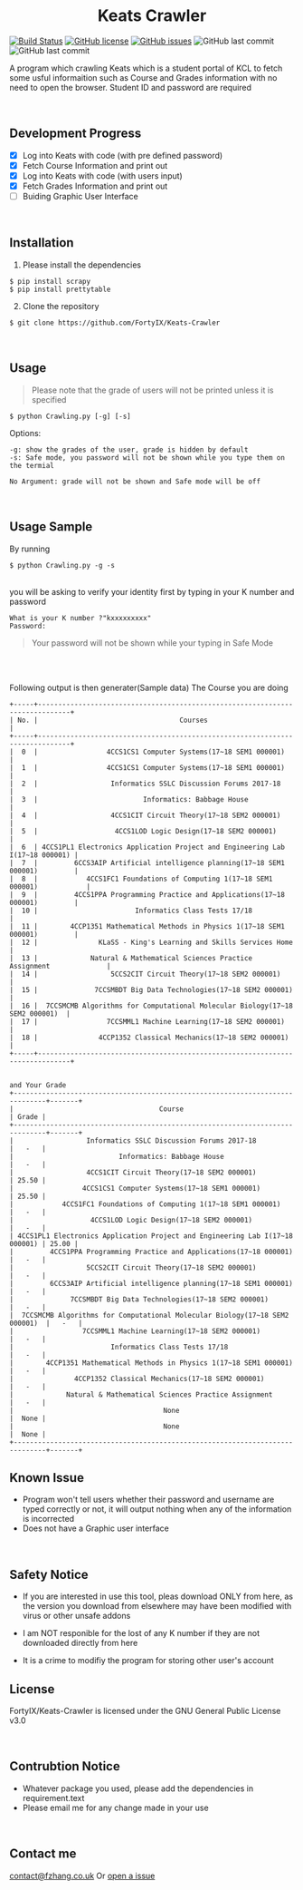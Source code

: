 <h1 style="text-align: center;">Keats Crawler</h1> 

[![Build Status](https://travis-ci.org/FortyIX/Keats-Crawler.svg?branch=master)](https://travis-ci.org/FortyIX/Keats-Crawler) [![GitHub license](https://img.shields.io/github/license/FortyIX/Keats-Crawler.svg)](https://github.com/FortyIX/Keats-Crawler/blob/master/LICENSE) [![GitHub issues](https://img.shields.io/github/issues/FortyIX/Keats-Crawler.svg)](https://github.com/FortyIX/Keats-Crawler/issues) ![GitHub last commit](https://img.shields.io/github/last-commit/google/skia.svg)  ![GitHub last commit](https://img.shields.io/badge/Dev-Fu%20Zhang-blue.svg)


A program which crawling Keats which is a student portal of KCL to fetch some usful informaition
such as Course and Grades information with no need to open the browser. Student ID and password are required

&nbsp;
&nbsp;
&nbsp;
&nbsp;


## Development Progress

- [x] Log into Keats with code (with pre defined password) 
- [x] Fetch Course Information and print out 
- [x] Log into Keats with code (with users input) 
- [x] Fetch Grades Information and print out 
- [ ] Buiding Graphic User Interface 

</br>

## Installation

1. Please install the dependencies
```shell
$ pip install scrapy
$ pip install prettytable
```

2. Clone the repository 
```shell
$ git clone https://github.com/FortyIX/Keats-Crawler
```
</br>

## Usage 

> Please note that the grade of users will not be printed unless it is specified 

```shell
$ python Crawling.py [-g] [-s]
```

Options: 
```
-g: show the grades of the user, grade is hidden by default 
-s: Safe mode, you password will not be shown while you type them on the termial 

No Argument: grade will not be shown and Safe mode will be off

```
</br>

## Usage Sample 

By running 
```shell
$ python Crawling.py -g -s 
```
</br>
 you will be asking to verify your identity first by typing in your K number and password 

```shell
What is your K number ?"kxxxxxxxxx"
Password: 

```
> Your password will not be shown while your typing in Safe Mode


</br></br>

Following output is then generater(Sample data) 
The Course you are doing 

```text
+-----+------------------------------------------------------------------------------+
| No. |                                   Courses                                    |
+-----+------------------------------------------------------------------------------+
|  0  |                 4CCS1CS1 Computer Systems(17~18 SEM1 000001)                 |
|  1  |                 4CCS1CS1 Computer Systems(17~18 SEM1 000001)                 |
|  2  |                  Informatics SSLC Discussion Forums 2017-18                  |
|  3  |                          Informatics: Babbage House                          |
|  4  |                  4CCS1CIT Circuit Theory(17~18 SEM2 000001)                  |
|  5  |                   4CCS1LOD Logic Design(17~18 SEM2 000001)                   |
|  6  | 4CCS1PL1 Electronics Application Project and Engineering Lab I(17~18 000001) |
|  7  |         6CCS3AIP Artificial intelligence planning(17~18 SEM1 000001)         |
|  8  |            4CCS1FC1 Foundations of Computing 1(17~18 SEM1 000001)            |
|  9  |         4CCS1PPA Programming Practice and Applications(17~18 000001)         |
|  10 |                        Informatics Class Tests 17/18                         |
|  11 |        4CCP1351 Mathematical Methods in Physics 1(17~18 SEM1 000001)         |
|  12 |               KLaSS - King's Learning and Skills Services Home               |
|  13 |             Natural & Mathematical Sciences Practice Assignment              |
|  14 |                  5CCS2CIT Circuit Theory(17~18 SEM2 000001)                  |
|  15 |              7CCSMBDT Big Data Technologies(17~18 SEM2 000001)               |
|  16 |  7CCSMCMB Algorithms for Computational Molecular Biology(17~18 SEM2 000001)  |
|  17 |                 7CCSMML1 Machine Learning(17~18 SEM2 000001)                 |
|  18 |               4CCP1352 Classical Mechanics(17~18 SEM2 000001)                |
+-----+------------------------------------------------------------------------------+


and Your Grade
+------------------------------------------------------------------------------+-------+
|                                    Course                                    | Grade |
+------------------------------------------------------------------------------+-------+
|                  Informatics SSLC Discussion Forums 2017-18                  |   -   |
|                          Informatics: Babbage House                          |   -   |
|                  4CCS1CIT Circuit Theory(17~18 SEM2 000001)                  | 25.50 |
|                 4CCS1CS1 Computer Systems(17~18 SEM1 000001)                 | 25.50 |
|            4CCS1FC1 Foundations of Computing 1(17~18 SEM1 000001)            |   -   |
|                   4CCS1LOD Logic Design(17~18 SEM2 000001)                   |   -   |
| 4CCS1PL1 Electronics Application Project and Engineering Lab I(17~18 000001) | 25.00 |
|         4CCS1PPA Programming Practice and Applications(17~18 000001)         |   -   |
|                  5CCS2CIT Circuit Theory(17~18 SEM2 000001)                  |   -   |
|         6CCS3AIP Artificial intelligence planning(17~18 SEM1 000001)         |   -   |
|              7CCSMBDT Big Data Technologies(17~18 SEM2 000001)               |   -   |
|  7CCSMCMB Algorithms for Computational Molecular Biology(17~18 SEM2 000001)  |   -   |
|                 7CCSMML1 Machine Learning(17~18 SEM2 000001)                 |   -   |
|                        Informatics Class Tests 17/18                         |   -   |
|        4CCP1351 Mathematical Methods in Physics 1(17~18 SEM1 000001)         |   -   |
|               4CCP1352 Classical Mechanics(17~18 SEM2 000001)                |   -   |
|             Natural & Mathematical Sciences Practice Assignment              |   -   |
|                                     None                                     |  None |
|                                     None                                     |  None |
+------------------------------------------------------------------------------+-------+

```


## Known Issue
- Program won't tell users whether their password and username are typed correctly or not, it will output nothing when any of the information is incorrected
- Does not have a Graphic user interface


</br>

## Safety Notice 

- If you are interested in use this tool, pleas download ONLY from here, as the version you download from elsewhere may have been modified with virus or other unsafe addons

- I am NOT responible for the lost of any K number if they are not downloaded directly from here 

- It is a crime to modifiy the program for storing other user's account 



## License

FortyIX/Keats-Crawler is licensed under the
GNU General Public License v3.0

</br>


## Contrubtion Notice

- Whatever package you used, please add the dependencies in requirement.text
- Please email me for any change made in your use 


</br>

## Contact me

<a href="mailto:contact@fzhang.co.uk?subject=Contact From github">contact@fzhang.co.uk</a>
Or [open a issue ](https://github.com/FortyIX/Keats-Crawler/issues)





